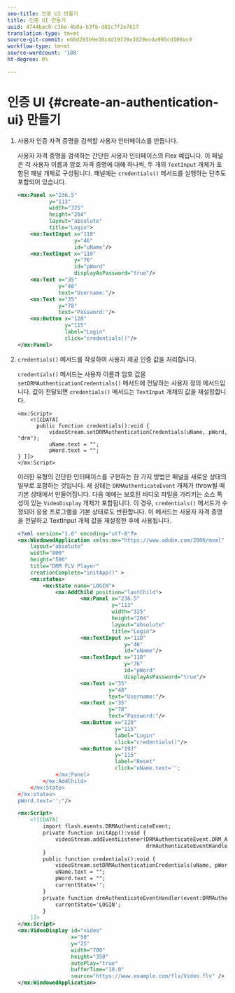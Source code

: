 ```yaml
---
seo-title: 인증 UI 만들기
title: 인증 UI 만들기
uuid: 4744bac0-c36e-4b0a-b3fb-d81c7f2e7617
translation-type: tm+mt
source-git-commit: e60d285b9e30cdd19728e3029ecda995cd100ac9
workflow-type: tm+mt
source-wordcount: '188'
ht-degree: 0%

---
```



# 인증 UI {#create-an-authentication-ui} 만들기

1. 사용자 인증 자격 증명을 검색할 사용자 인터페이스를 만듭니다.

   사용자 자격 증명을 검색하는 간단한 사용자 인터페이스의 Flex 예입니다. 이 패널은 각 사용자 이름과 암호 자격 증명에 대해 하나씩, 두 개의 `TextInput` 개체가 포함된 패널 개체로 구성됩니다. 패널에는 `credentials()` 메서드를 실행하는 단추도 포함되어 있습니다.

   ```xml
   <mx:Panel x="236.5"  
             y="113"  
             width="325"  
             height="204"  
             layout="absolute"  
             title="Login">  
       <mx:TextInput x="110"  
                     y="46"  
                     id="uName"/>  
       <mx:TextInput x="110"  
                     y="76"  
                     id="pWord"  
                     displayAsPassword="true"/>  
       <mx:Text x="35"  
                y="48"  
                text="Username:"/>  
       <mx:Text x="35"  
                y="78"  
                text="Password:"/>  
       <mx:Button x="120"  
                  y="115"  
                  label="Login"  
                  click="credentials()"/>  
   </mx:Panel>  
   ```

1. `credentials()` 메서드를 작성하여 사용자 제공 인증 값을 처리합니다.

   `credentials()` 메서드는 사용자 이름과 암호 값을 `setDRMAuthenticationCredentials()` 메서드에 전달하는 사용자 정의 메서드입니다. 값이 전달되면 `credentials()` 메서드는 `TextInput` 개체의 값을 재설정합니다.

   ```
   <mx:Script> 
       <![CDATA[ 
         public function credentials():void { 
             videoStream.setDRMAuthenticationCredentials(uName, pWord, "drm"); 
             uName.text = ""; 
             pWord.text = ""; 
   } ]]> 
   </mx:Script> 
   ```

   이러한 유형의 간단한 인터페이스를 구현하는 한 가지 방법은 패널을 새로운 상태의 일부로 포함하는 것입니다. 새 상태는 `DRMAuthenticateEvent` 개체가 throw될 때 기본 상태에서 만들어집니다. 다음 예에는 보호된 비디오 파일을 가리키는 소스 특성이 있는 `VideoDisplay` 개체가 포함됩니다. 이 경우, `credentials()` 메서드가 수정되어 응용 프로그램을 기본 상태로도 반환합니다. 이 메서드는 사용자 자격 증명을 전달하고 TextInput 개체 값을 재설정한 후에 사용됩니다.

   ```xml
   <?xml version="1.0" encoding="utf-8"?> 
   <mx:WindowedApplication xmlns:mx="https://www.adobe.com/2006/mxml" 
       layout="absolute" 
       width="800" 
       height="500" 
       title="DRM FLV Player" 
       creationComplete="initApp()" > 
       <mx:states> 
           <mx:State name="LOGIN"> 
               <mx:AddChild position="lastChild"> 
                       <mx:Panel x="236.5"  
                                 y="113"  
                                 width="325"  
                                 height="204"  
                                 layout="absolute"  
                                 title="Login"> 
                       <mx:TextInput x="110"  
                                     y="46"  
                                     id="uName"/> 
                       <mx:TextInput x="110"  
                                     y="76"  
                                     id="pWord"  
                                     displayAsPassword="true"/> 
                       <mx:Text x="35"  
                                y="48"  
                                text="Username:"/> 
                       <mx:Text x="35"  
                                y="78"  
                                text="Password:"/> 
                       <mx:Button x="120"  
                                  y="115"  
                                  label="Login"  
                                  click="credentials()"/> 
                       <mx:Button x="193"  
                                  y="115"  
                                  label="Reset"  
                                  click="uName.text=''; 
               </mx:Panel> 
           </mx:AddChild> 
       </mx:State> 
   </mx:states> 
   pWord.text='';"/> 
   
   <mx:Script> 
       <![CDATA[ 
           import flash.events.DRMAuthenticateEvent; 
           private function initApp():void { 
               videoStream.addEventListener(DRMAuthenticateEvent.DRM_AUTHENTICATE, 
                                            drmAuthenticateEventHandler); 
           } 
           public function credentials():void { 
               videoStream.setDRMAuthenticationCredentials(uName, pWord, "drm"); 
               uName.text = ""; 
               pWord.text = ""; 
               currentState=''; 
           } 
           private function drmAuthenticateEventHandler(event:DRMAuthenticateEvent):void { 
               currentState='LOGIN'; 
           } 
       ]]> 
   </mx:Script> 
   <mx:VideoDisplay id="video"  
                    x="50"  
                    y="25"  
                    width="700"  
                    height="350" 
                    autoPlay="true" 
                    bufferTime="10.0" 
                    source="https://www.example.com/flv/Video.flv" /> 
   </mx:WindowedApplication> 
   ```

